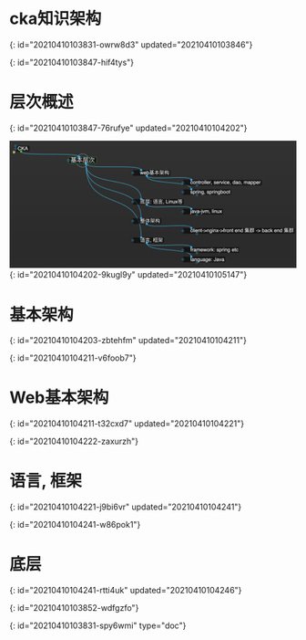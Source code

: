 # cka知识架构
{: id="20210410103831-owrw8d3" updated="20210410103846"}

{: id="20210410103847-hif4tys"}

# 层次概述
{: id="20210410103847-76rufye" updated="20210410104202"}

![image.png](assets/image-20210410105147-psvz7kl.png)
{: id="20210410104202-9kugl9y" updated="20210410105147"}

# 基本架构
{: id="20210410104203-zbtehfm" updated="20210410104211"}

{: id="20210410104211-v6foob7"}

# Web基本架构
{: id="20210410104211-t32cxd7" updated="20210410104221"}

{: id="20210410104222-zaxurzh"}

# 语言, 框架
{: id="20210410104221-j9bi6vr" updated="20210410104241"}

{: id="20210410104241-w86pok1"}

# 底层
{: id="20210410104241-rtti4uk" updated="20210410104246"}

{: id="20210410103852-wdfgzfo"}


{: id="20210410103831-spy6wmi" type="doc"}
